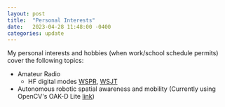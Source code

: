 ```yaml
---
layout: post
title:  "Personal Interests"
date:   2023-04-28 11:48:00 -0400
categories: update
---
```


My personal interests and hobbies (when work/school schedule permits) cover the following topics:

- Amateur Radio
  + HF digital modes [WSPR](https://en.wikipedia.org/wiki/WSPR_(amateur_radio_software)), [WSJT](https://en.wikipedia.org/wiki/WSJT_(amateur_radio_software))
- Autonomous robotic spatial awareness and mobility (Currently using OpenCV's OAK-D Lite [link](https://shop.luxonis.com/products/oak-d-lite-1))

